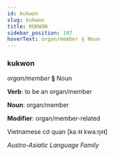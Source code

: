 ```yaml
---
id: kukwon
slug: kukwon
title: KUKWON
sidebar_position: 197
hoverText: organ/member § Noun
---
```


### kukwon

*organ/member* **§** Noun

**Verb**: to be an organ/member

**Noun**: organ/member

**Modifier**: organ/member-related

Vietnamese cơ quan [kəː˧˧ kwaːŋ˧˧]

*Austro-Asiatic Language Family*